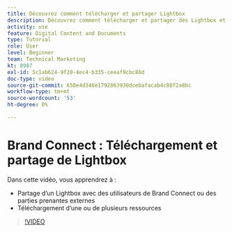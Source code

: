 ```yaml
---
title: Découvrez comment télécharger et partager Lightbox
description: Découvrez comment télécharger et partager des Lightbox et des ressources dans Brand Connect de [!UICONTROL Gestion des actifs numériques Workfront].
activity: use
feature: Digital Content and Documents
type: Tutorial
role: User
level: Beginner
team: Technical Marketing
kt: 8987
exl-id: 5c1ab624-9f20-4ec4-b335-ceeaf9cbc86d
doc-type: video
source-git-commit: 650e4d346e1792863930dcebafacab4c88f2a8bc
workflow-type: tm+mt
source-wordcount: '53'
ht-degree: 0%

---
```


# Brand Connect : Téléchargement et partage de Lightbox

Dans cette vidéo, vous apprendrez à :

* Partage d’un Lightbox avec des utilisateurs de Brand Connect ou des parties prenantes externes
* Téléchargement d’une ou de plusieurs ressources

>[!VIDEO](https://video.tv.adobe.com/v/335249/?quality=12&learn=on)
